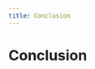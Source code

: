 ```yaml
---
title: Conclusion
---
```


# Conclusion

<!-- TODO: vergelijk de doelstelling met de uitwerking en beschrijf of je geslaagd bent in de uitwerking. Ga ook na of de uitwerking een oplossing is voor de probleemstelling. Minimum 200 woorden. -->

